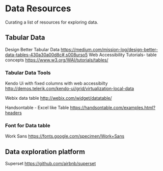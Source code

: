 # Data Resources

Curating a list of resources for exploring data.

## Tabular Data
Design Better Tabular Data https://medium.com/mission-log/design-better-data-tables-430a30a00d8c#.s008urso5
Web Accessibility Tutorials- table concepts https://www.w3.org/WAI/tutorials/tables/

### Tabular Data Tools

Kendo Ui with fixed columns with web accessibilty http://demos.telerik.com/kendo-ui/grid/virtualization-local-data

Webix data table http://webix.com/widget/datatable/

Handsontable - Excel like Table https://handsontable.com/examples.html?headers

### Font for Data table

Work Sans https://fonts.google.com/specimen/Work+Sans

## Data exploration platform

Superset https://github.com/airbnb/superset
